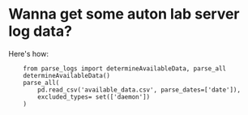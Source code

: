 # Wanna get some auton lab server log data?
Here's how:
```
    from parse_logs import determineAvailableData, parse_all
    determineAvailableData()
    parse_all(
        pd.read_csv('available_data.csv', parse_dates=['date']),
        excluded_types= set(['daemon'])
    )
```
